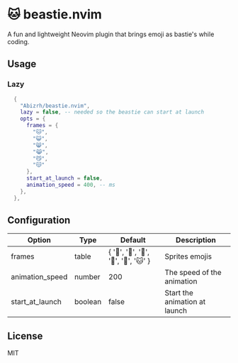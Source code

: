 # 🐱 beastie.nvim
A fun and lightweight Neovim plugin that brings emoji as bastie's while coding.

## Usage

### Lazy

```lua
  {
    "Abizrh/beastie.nvim",
    lazy = false, -- needed so the beastie can start at launch
    opts = {
      frames = {
        "🐱",
        "😺",
        "😸",
        "😹",
        "😼", 
        "😽" 
      },
      start_at_launch = false,
      animation_speed = 400, -- ms
    },
  },
```

## Configuration

| Option | Type | Default | Description |
| --- | --- | --- | --- |
| frames | table | { '🐻', '🐼', '🐨', '🦊', '🐶', '🐱' } | Sprites emojis |
| animation_speed | number | 200 | The speed of the animation |
| start_at_launch | boolean | false | Start the animation at launch |

## License

MIT
